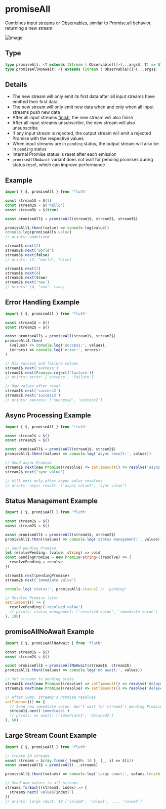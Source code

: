 # promiseAll

Combines input [streams](/en/api/stream#stream) or [Observables](/en/api/observable), similar to Promise.all behavior, returning a new stream

![image](/promiseAll.drawio.svg)

## Type

```typescript
type promiseAll: <T extends (Stream | Observable)[]>(...args$: T) => Stream<StreamTupleValues<T>>;
type promiseAllNoAwait: <T extends (Stream | Observable)[]>(...args$: T) => Stream<StreamTupleValues<T>>;
```

## Details

- The new stream will only emit its first data after all input streams have emitted their first data
- The new stream will only emit new data when and only when all input streams push new data
- After all input streams [finish](/en/guide/base#completion), the new stream will also finish
- After all input streams unsubscribe, the new stream will also unsubscribe
- If any input stream is rejected, the output stream will emit a rejected Promise with the respective values
- When input streams are in `pending` status, the output stream will also be in `pending` status
- Internal Promise status is reset after each emission
- `promiseAllNoAwait` variant does not wait for pending promises during status reset, which can improve performance

## Example

```typescript
import { $, promiseAll } from 'fluth'

const stream1$ = $(1)
const stream2$ = $('hello')
const stream3$ = $(true)

const promiseAll$ = promiseAll(stream1$, stream2$, stream3$)

promiseAll$.then((value) => console.log(value))
console.log(promiseAll$.value)
// prints: undefined

stream1$.next(2)
stream2$.next('world')
stream3$.next(false)
// prints: [2, "world", false]

stream1$.next(3)
stream1$.next(4)
stream3$.next(true)
stream2$.next('new')
// prints: [4, "new", true]
```

## Error Handling Example

```typescript
import { $, promiseAll } from 'fluth'

const stream1$ = $()
const stream2$ = $()

const promiseAll$ = promiseAll(stream1$, stream2$)
promiseAll$.then(
  (values) => console.log('success:', values),
  (errors) => console.log('error:', errors)
)

// Mix success and failure values
stream1$.next('success')
stream2$.next(Promise.reject('failure'))
// prints: error: ['success', 'failure']

// New values after reset
stream1$.next('success2')
stream2$.next('success2')
// prints: success: ['success2', 'success2']
```

## Async Processing Example

```typescript
import { $, promiseAll } from 'fluth'

const stream1$ = $()
const stream2$ = $()

const promiseAll$ = promiseAll(stream1$, stream2$)
promiseAll$.then((values) => console.log('async result:', values))

// Send async Promise
stream1$.next(new Promise((resolve) => setTimeout(() => resolve('async value1'), 100)))
stream2$.next('sync value')

// Will emit only after async value resolves
// prints: async result: ['async value1', 'sync value']
```

## Status Management Example

```typescript
import { $, promiseAll } from 'fluth'

const stream1$ = $()
const stream2$ = $()

const promiseAll$ = promiseAll(stream1$, stream2$)
promiseAll$.then((values) => console.log('status management:', values))

// Send pending Promise
let resolvePending: (value: string) => void
const pendingPromise = new Promise<string>((resolve) => {
  resolvePending = resolve
})

stream1$.next(pendingPromise)
stream2$.next('immediate value')

console.log('status:', promiseAll$.status) // 'pending'

// Resolve Promise later
setTimeout(() => {
  resolvePending!('resolved value')
  // prints: status management: ['resolved value', 'immediate value']
}, 100)
```

## promiseAllNoAwait Example

```typescript
import { $, promiseAllNoAwait } from 'fluth'

const stream1$ = $()
const stream2$ = $()

const promiseAll$ = promiseAllNoAwait(stream1$, stream2$)
promiseAll$.then((values) => console.log('no await:', values))

// Set streams to pending state
stream1$.next(new Promise((resolve) => setTimeout(() => resolve('delayed1'), 100)))
stream2$.next(new Promise((resolve) => setTimeout(() => resolve('delayed2'), 50)))

// After 50ms, stream2's Promise resolves
setTimeout(() => {
  // Send new immediate value, don't wait for stream1's pending Promise
  stream1$.next('immediate1')
  // prints: no await: ['immediate1', 'delayed2']
}, 60)
```

## Large Stream Count Example

```typescript
import { $, promiseAll } from 'fluth'

// Create 10 streams
const streams = Array.from({ length: 10 }, (_, i) => $(i))
const promiseAll$ = promiseAll(...streams)

promiseAll$.then((values) => console.log('large count:', values.length, values))

// Send new values to all streams
streams.forEach((stream$, index) => {
  stream$.next(`value${index}`)
})
// prints: large count: 10 ['value0', 'value1', ..., 'value9']
```
